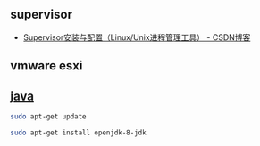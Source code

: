 ## supervisor
- [Supervisor安装与配置（Linux/Unix进程管理工具） - CSDN博客](https://blog.csdn.net/xyang81/article/details/51555473)

## vmware esxi

## [java](https://blog.csdn.net/u012707739/article/details/78489833)
```sh
sudo apt-get update
```

```sh
sudo apt-get install openjdk-8-jdk
```